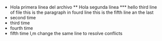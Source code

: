 * Hola primera línea del archivo
** Hola segunda línea
*** hello third line of file
this is the paragraph in fourd line
this is the fifth line an the last
* second time
* third time
* fourth time
* fifth time
 I,m change the same line to resolve conflicts
